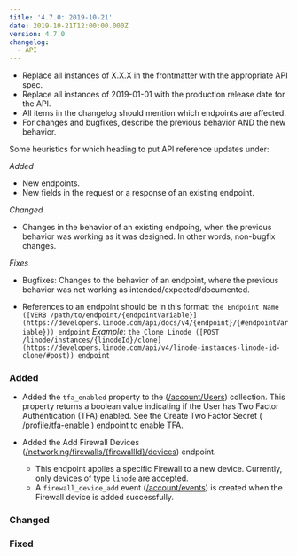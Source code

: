 ```yaml
---
title: '4.7.0: 2019-10-21'
date: 2019-10-21T12:00:00.000Z
version: 4.7.0
changelog:
  - API
---
```

<!-- API changelog requirements - delete this before merging -->

* Replace all instances of X.X.X in the frontmatter with the appropriate API spec.
* Replace all instances of 2019-01-01 with the production release date for the API.
* All items in the changelog should mention which endpoints are affected.
* For changes and bugfixes, describe the previous behavior AND the new behavior.

<!-- Where to put things - delete this before merging -->

Some heuristics for which heading to put API reference updates under:

_Added_

* New endpoints.
* New fields in the request or a response of an existing endpoint.

_Changed_

* Changes in the behavior of an existing endpoing, when the previous behavior was working as it was designed. In other words, non-bugfix changes.

_Fixes_

* Bugfixes: Changes to the behavior of an endpoint, where the previous behavior was not working as intended/expected/documented.

<!-- Sample syntax - delete this before merging -->

* References to an endpoint should be in this format: `the Endpoint Name ([VERB /path/to/endpoint/{endpointVariable}](https://developers.linode.com/api/docs/v4/{endpoint}/{#endpointVariable})) endpoint` _Example_: `the Clone Linode ([POST /linode/instances/{linodeId}/clone](https://developers.linode.com/api/v4/linode-instances-linode-id-clone/#post)) endpoint`

<!-- Fill these sections out: -->

### Added

* Added the `tfa_enabled` property to the ([/account/Users](/api/v4/account-users)) collection. This property returns a boolean value indicating if the User has Two Factor Authentication (TFA) enabled. See the Create Two Factor Secret ( [/profile/tfa-enable](http://localhost:8000/api/v4/profile-tfa-enable/#post) ) endpoint to enable TFA.

* Added the Add Firewall Devices ([/networking/firewalls/{firewallId}/devices](/api/v4/networking-firewalls-firewall-id-devices/#post)) endpoint. 
    * This endpoint applies a specific Firewall to a new device. Currently, only devices of type `linode` are accepted. 
    * A `firewall_device_add` event ([/account/events](/api/v4/account-events)) is created when the Firewall device is added successfully.

### Changed

### Fixed
